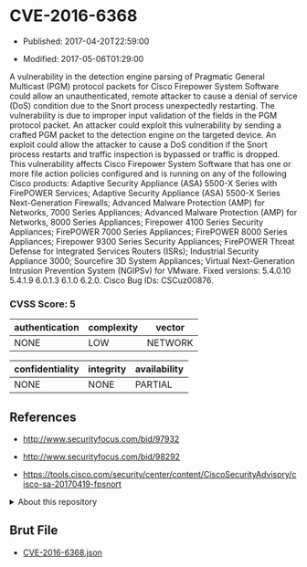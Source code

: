 # CVE-2016-6368

- Published: 2017-04-20T22:59:00

- Modified: 2017-05-06T01:29:00

A vulnerability in the detection engine parsing of Pragmatic General Multicast (PGM) protocol packets for Cisco Firepower System Software could allow an unauthenticated, remote attacker to cause a denial of service (DoS) condition due to the Snort process unexpectedly restarting. The vulnerability is due to improper input validation of the fields in the PGM protocol packet. An attacker could exploit this vulnerability by sending a crafted PGM packet to the detection engine on the targeted device. An exploit could allow the attacker to cause a DoS condition if the Snort process restarts and traffic inspection is bypassed or traffic is dropped. This vulnerability affects Cisco Firepower System Software that has one or more file action policies configured and is running on any of the following Cisco products: Adaptive Security Appliance (ASA) 5500-X Series with FirePOWER Services; Adaptive Security Appliance (ASA) 5500-X Series Next-Generation Firewalls; Advanced Malware Protection (AMP) for Networks, 7000 Series Appliances; Advanced Malware Protection (AMP) for Networks, 8000 Series Appliances; Firepower 4100 Series Security Appliances; FirePOWER 7000 Series Appliances; FirePOWER 8000 Series Appliances; Firepower 9300 Series Security Appliances; FirePOWER Threat Defense for Integrated Services Routers (ISRs); Industrial Security Appliance 3000; Sourcefire 3D System Appliances; Virtual Next-Generation Intrusion Prevention System (NGIPSv) for VMware. Fixed versions: 5.4.0.10 5.4.1.9 6.0.1.3 6.1.0 6.2.0. Cisco Bug IDs: CSCuz00876.

### CVSS Score: **5**

| authentication | complexity | vector |
| --- | --- | --- |
| NONE | LOW | NETWORK |

| confidentiality | integrity | availability |
| --- | --- | --- |
| NONE | NONE | PARTIAL |

## References

* http://www.securityfocus.com/bid/97932

* http://www.securityfocus.com/bid/98292

* https://tools.cisco.com/security/center/content/CiscoSecurityAdvisory/cisco-sa-20170419-fpsnort

<details>
<summary>About this repository</summary> 

  This repository is part of the project [Live Hack CVE](https://github.com/Live-Hack-CVE). Main website can be found [www.live-hack.org](https://www.live-hack.org) 
  
  Made by [Sn0wAlice](https://github.com/Sn0wAlice) for the people that care about security and need to have a feed of the latest CVEs. Hope you enjoy it, don't forget to star the repo and follow me on [Twitter](https://twitter.com/Sn0wAlice) and [Github](https://github.com/Sn0wAlice). And that is my [personnal website](https://www.alice-snow.me/)

  - [Home Page](https://github.com/Live-Hack-CVE)
  - [Framework](https://github.com/Live-Hack-CVE/cve-framework)
  - [CVE database](https://github.com/Live-Hack-CVE/full_database)
  - [Changelog](https://github.com/Live-Hack-CVE/Changelog)
</details>

## Brut File

* [CVE-2016-6368.json](https://raw.githubusercontent.com/Live-Hack-CVE/full_database/main/cves/2016/CVE-2016-6368.json)

